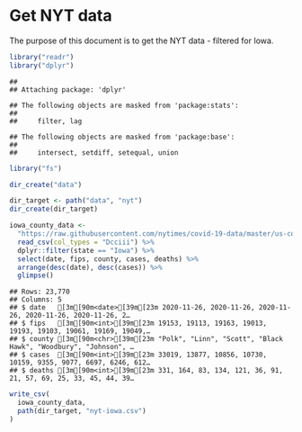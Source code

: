 Get NYT data
================

The purpose of this document is to get the NYT data - filtered for Iowa.

``` r
library("readr")
library("dplyr")
```

    ## 
    ## Attaching package: 'dplyr'

    ## The following objects are masked from 'package:stats':
    ## 
    ##     filter, lag

    ## The following objects are masked from 'package:base':
    ## 
    ##     intersect, setdiff, setequal, union

``` r
library("fs")
```

``` r
dir_create("data")

dir_target <- path("data", "nyt")
dir_create(dir_target)
```

``` r
iowa_county_data <- 
  "https://raw.githubusercontent.com/nytimes/covid-19-data/master/us-counties.csv" %>%
  read_csv(col_types = "Dcciii") %>%
  dplyr::filter(state == "Iowa") %>%
  select(date, fips, county, cases, deaths) %>%
  arrange(desc(date), desc(cases)) %>%
  glimpse()
```

    ## Rows: 23,770
    ## Columns: 5
    ## $ date   [3m[90m<date>[39m[23m 2020-11-26, 2020-11-26, 2020-11-26, 2020-11-26, 2020-11-26, 2…
    ## $ fips   [3m[90m<int>[39m[23m 19153, 19113, 19163, 19013, 19193, 19103, 19061, 19169, 19049,…
    ## $ county [3m[90m<chr>[39m[23m "Polk", "Linn", "Scott", "Black Hawk", "Woodbury", "Johnson", …
    ## $ cases  [3m[90m<int>[39m[23m 33019, 13877, 10856, 10730, 10159, 9355, 9077, 6697, 6246, 612…
    ## $ deaths [3m[90m<int>[39m[23m 331, 164, 83, 134, 121, 36, 91, 21, 57, 69, 25, 33, 45, 44, 39…

``` r
write_csv(
  iowa_county_data,
  path(dir_target, "nyt-iowa.csv")
)
```
